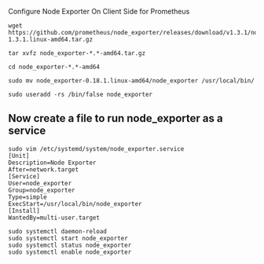 Configure Node Exporter On Client Side for Prometheus

```
wget https://github.com/prometheus/node_exporter/releases/download/v1.3.1/node_exporter-1.3.1.linux-amd64.tar.gz
```
```
tar xvfz node_exporter-*.*-amd64.tar.gz
```
```
cd node_exporter-*.*-amd64
```
```
sudo mv node_exporter-0.18.1.linux-amd64/node_exporter /usr/local/bin/
```
```
sudo useradd -rs /bin/false node_exporter
```
## Now create a file to run node_exporter as a service
```
sudo vim /etc/systemd/system/node_exporter.service
[Unit]
Description=Node Exporter
After=network.target
[Service]
User=node_exporter
Group=node_exporter
Type=simple
ExecStart=/usr/local/bin/node_exporter
[Install]
WantedBy=multi-user.target
```
```
sudo systemctl daemon-reload
sudo systemctl start node_exporter
sudo systemctl status node_exporter
sudo systemctl enable node_exporter
```
